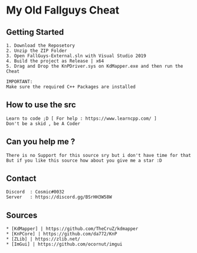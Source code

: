 # My Old Fallguys Cheat


## Getting Started
```
1. Download the Reposetory
2. Unzip the ZIP Folder
3. Open FallGuys-External.sln with Visual Studio 2019
4. Build the project as Release | x64
5. Drag and Drop the KnPDriver.sys on KdMapper.exe and then run the Cheat

IMPORTANT:
Make sure the required C++ Packages are installed
```

## How to use the src
```
Learn to code ;D [ For help : https://www.learncpp.com/ ]
Don't be a skid , be A Coder
```

## Can you help me ?
```
There is no Support for this source sry but i don't have time for that
But if you like this source how about you give me a star :D
```

## Contact
```
Discord  : Cosmic#0032
Server   : https://discord.gg/BSrHH3W58W
```

## Sources
```
* [KdMapper] | https://github.com/TheCruZ/kdmapper
* [KnPCore] | https://github.com/da772/KnP
* [ZLib] | https://zlib.net/
* [ImGui] | https://github.com/ocornut/imgui
```

